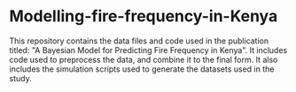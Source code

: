 # Modelling-fire-frequency-in-Kenya

This repository contains the data files and code used in the publication titled: "A Bayesian Model for Predicting Fire Frequency in Kenya".
It includes code used to preprocess the data, and combine it to the final form. It also includes the simulation scripts used to generate the datasets used in the study.

